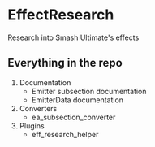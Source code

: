 # EffectResearch
Research into Smash Ultimate's effects

## Everything in the repo
1. Documentation
    - Emitter subsection documentation
    - EmitterData documentation
2. Converters
    - ea_subsection_converter
3. Plugins
    - eff_research_helper